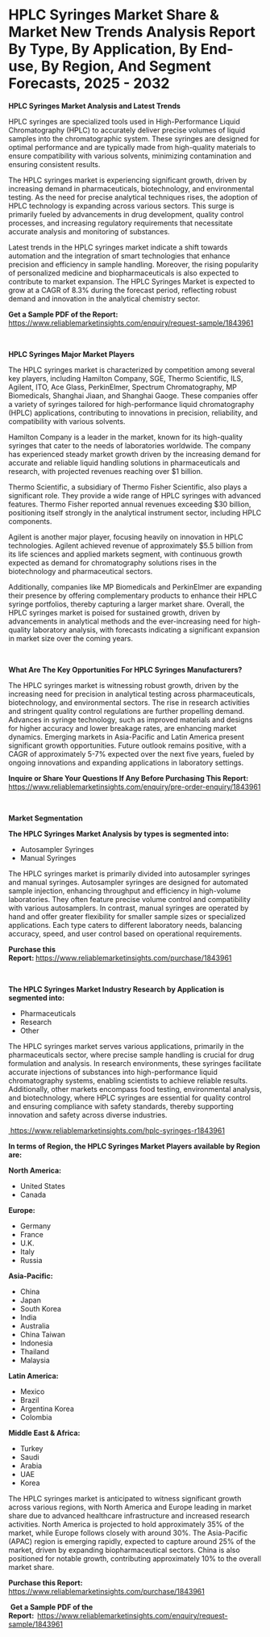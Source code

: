 <p><h1>HPLC Syringes Market Share & Market New Trends Analysis Report By Type, By Application, By End-use, By Region, And Segment Forecasts, 2025 - 2032</h1></p><p><strong>HPLC Syringes Market Analysis and Latest Trends</strong></p>
<p><p>HPLC syringes are specialized tools used in High-Performance Liquid Chromatography (HPLC) to accurately deliver precise volumes of liquid samples into the chromatographic system. These syringes are designed for optimal performance and are typically made from high-quality materials to ensure compatibility with various solvents, minimizing contamination and ensuring consistent results.</p><p>The HPLC syringes market is experiencing significant growth, driven by increasing demand in pharmaceuticals, biotechnology, and environmental testing. As the need for precise analytical techniques rises, the adoption of HPLC technology is expanding across various sectors. This surge is primarily fueled by advancements in drug development, quality control processes, and increasing regulatory requirements that necessitate accurate analysis and monitoring of substances.</p><p>Latest trends in the HPLC syringes market indicate a shift towards automation and the integration of smart technologies that enhance precision and efficiency in sample handling. Moreover, the rising popularity of personalized medicine and biopharmaceuticals is also expected to contribute to market expansion. The HPLC Syringes Market is expected to grow at a CAGR of 8.3% during the forecast period, reflecting robust demand and innovation in the analytical chemistry sector.</p></p>
<p><strong>Get a Sample PDF of the Report:&nbsp;</strong> <a href="https://www.reliablemarketinsights.com/enquiry/request-sample/1843961?utm_campaign=3518&utm_medium=2&utm_source=Github&utm_content=ia&utm_term=13042025&utm_id=hplc-syringes">https://www.reliablemarketinsights.com/enquiry/request-sample/1843961</a></p>
<p>&nbsp;</p>
<p><strong>HPLC Syringes Major Market Players</strong></p>
<p><p>The HPLC syringes market is characterized by competition among several key players, including Hamilton Company, SGE, Thermo Scientific, ILS, Agilent, ITO, Ace Glass, PerkinElmer, Spectrum Chromatography, MP Biomedicals, Shanghai Jiaan, and Shanghai Gaoge. These companies offer a variety of syringes tailored for high-performance liquid chromatography (HPLC) applications, contributing to innovations in precision, reliability, and compatibility with various solvents.</p><p>Hamilton Company is a leader in the market, known for its high-quality syringes that cater to the needs of laboratories worldwide. The company has experienced steady market growth driven by the increasing demand for accurate and reliable liquid handling solutions in pharmaceuticals and research, with projected revenues reaching over $1 billion.</p><p>Thermo Scientific, a subsidiary of Thermo Fisher Scientific, also plays a significant role. They provide a wide range of HPLC syringes with advanced features. Thermo Fisher reported annual revenues exceeding $30 billion, positioning itself strongly in the analytical instrument sector, including HPLC components.</p><p>Agilent is another major player, focusing heavily on innovation in HPLC technologies. Agilent achieved revenue of approximately $5.5 billion from its life sciences and applied markets segment, with continuous growth expected as demand for chromatography solutions rises in the biotechnology and pharmaceutical sectors.</p><p>Additionally, companies like MP Biomedicals and PerkinElmer are expanding their presence by offering complementary products to enhance their HPLC syringe portfolios, thereby capturing a larger market share. Overall, the HPLC syringes market is poised for sustained growth, driven by advancements in analytical methods and the ever-increasing need for high-quality laboratory analysis, with forecasts indicating a significant expansion in market size over the coming years.</p></p>
<p>&nbsp;</p>
<p><strong>What Are The Key Opportunities For HPLC Syringes Manufacturers?</strong></p>
<p><p>The HPLC syringes market is witnessing robust growth, driven by the increasing need for precision in analytical testing across pharmaceuticals, biotechnology, and environmental sectors. The rise in research activities and stringent quality control regulations are further propelling demand. Advances in syringe technology, such as improved materials and designs for higher accuracy and lower breakage rates, are enhancing market dynamics. Emerging markets in Asia-Pacific and Latin America present significant growth opportunities. Future outlook remains positive, with a CAGR of approximately 5-7% expected over the next five years, fueled by ongoing innovations and expanding applications in laboratory settings.</p></p>
<p><strong>Inquire or Share Your Questions If Any Before Purchasing This Report:</strong> <a href="https://www.reliablemarketinsights.com/enquiry/pre-order-enquiry/1843961?utm_campaign=3518&utm_medium=2&utm_source=Github&utm_content=ia&utm_term=13042025&utm_id=hplc-syringes">https://www.reliablemarketinsights.com/enquiry/pre-order-enquiry/1843961</a></p>
<p>&nbsp;</p>
<p><strong>Market Segmentation</strong></p>
<p><strong>The HPLC Syringes Market Analysis by types is segmented into:</strong></p>
<p><ul><li>Autosampler Syringes</li><li>Manual Syringes</li></ul></p>
<p><p>The HPLC syringes market is primarily divided into autosampler syringes and manual syringes. Autosampler syringes are designed for automated sample injection, enhancing throughput and efficiency in high-volume laboratories. They often feature precise volume control and compatibility with various autosamplers. In contrast, manual syringes are operated by hand and offer greater flexibility for smaller sample sizes or specialized applications. Each type caters to different laboratory needs, balancing accuracy, speed, and user control based on operational requirements.</p></p>
<p><strong>Purchase this Report:&nbsp;</strong><a href="https://www.reliablemarketinsights.com/purchase/1843961?utm_campaign=3518&utm_medium=2&utm_source=Github&utm_content=ia&utm_term=13042025&utm_id=hplc-syringes">https://www.reliablemarketinsights.com/purchase/1843961</a></p>
<p>&nbsp;</p>
<p><strong>The HPLC Syringes Market Industry Research by Application is segmented into:</strong></p>
<p><ul><li>Pharmaceuticals</li><li>Research</li><li>Other</li></ul></p>
<p><p>The HPLC syringes market serves various applications, primarily in the pharmaceuticals sector, where precise sample handling is crucial for drug formulation and analysis. In research environments, these syringes facilitate accurate injections of substances into high-performance liquid chromatography systems, enabling scientists to achieve reliable results. Additionally, other markets encompass food testing, environmental analysis, and biotechnology, where HPLC syringes are essential for quality control and ensuring compliance with safety standards, thereby supporting innovation and safety across diverse industries.</p></p>
<p><a href="https://www.reliablemarketinsights.com/hplc-syringes-r1843961?utm_campaign=3518&utm_medium=2&utm_source=Github&utm_content=ia&utm_term=13042025&utm_id=hplc-syringes">&nbsp;https://www.reliablemarketinsights.com/hplc-syringes-r1843961</a></p>
<p><strong>In terms of Region, the HPLC Syringes Market Players available by Region are:</strong></p>
<p>
    <p> <strong> North America: </strong>
        <ul>
            <li>United States</li>
            <li>Canada</li>
        </ul>
        </p> 
    <p> <strong> Europe: </strong>
        <ul>
            <li>Germany</li>
            <li>France</li>
            <li>U.K.</li>
            <li>Italy</li>
            <li>Russia</li>
        </ul>
        </p> 
    <p> <strong> Asia-Pacific: </strong>
        <ul>
            <li>China</li>
            <li>Japan</li>
            <li>South Korea</li>
            <li>India</li>
            <li>Australia</li>
            <li>China Taiwan</li>
            <li>Indonesia</li>
            <li>Thailand</li>
            <li>Malaysia</li>
        </ul>
        </p> 
    <p> <strong> Latin America: </strong>
        <ul>
            <li>Mexico</li>
            <li>Brazil</li>
            <li>Argentina Korea</li>
            <li>Colombia</li>
        </ul>
        </p> 
    <p> <strong> Middle East & Africa: </strong>
        <ul>
            <li>Turkey</li>
            <li>Saudi</li>
            <li>Arabia</li>
            <li>UAE</li>
            <li>Korea</li>
        </ul>
    </p>
    </p>
<p><p>The HPLC syringes market is anticipated to witness significant growth across various regions, with North America and Europe leading in market share due to advanced healthcare infrastructure and increased research activities. North America is projected to hold approximately 35% of the market, while Europe follows closely with around 30%. The Asia-Pacific (APAC) region is emerging rapidly, expected to capture around 25% of the market, driven by expanding biopharmaceutical sectors. China is also positioned for notable growth, contributing approximately 10% to the overall market share.</p></p>
<p><strong>Purchase this Report: </strong><a href="https://www.reliablemarketinsights.com/purchase/1843961?utm_campaign=3518&utm_medium=2&utm_source=Github&utm_content=ia&utm_term=13042025&utm_id=hplc-syringes">https://www.reliablemarketinsights.com/purchase/1843961</a></p>
<p>&nbsp;<strong>Get a Sample PDF of the Report:&nbsp;&nbsp;</strong><a href="https://www.reliablemarketinsights.com/enquiry/request-sample/1843961?utm_campaign=3518&utm_medium=2&utm_source=Github&utm_content=ia&utm_term=13042025&utm_id=hplc-syringes">https://www.reliablemarketinsights.com/enquiry/request-sample/1843961</a></p>
<p><strong></strong></p>
<p><p></p><p></p><p></p></p>